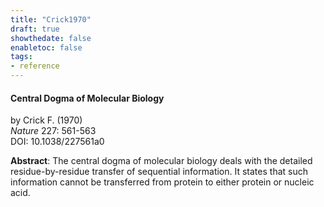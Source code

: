 ```yaml
---
title: "Crick1970"
draft: true
showthedate: false
enabletoc: false
tags:
- reference
---
```


#### **Central Dogma of Molecular Biology**     
by Crick F. (1970)         
*Nature* 227: 561-563       
DOI: 10.1038/227561a0     

**Abstract**:  The central dogma of molecular biology deals with the detailed residue-by-residue transfer of sequential information. It states that such information cannot be transferred from protein to either protein or nucleic acid.

